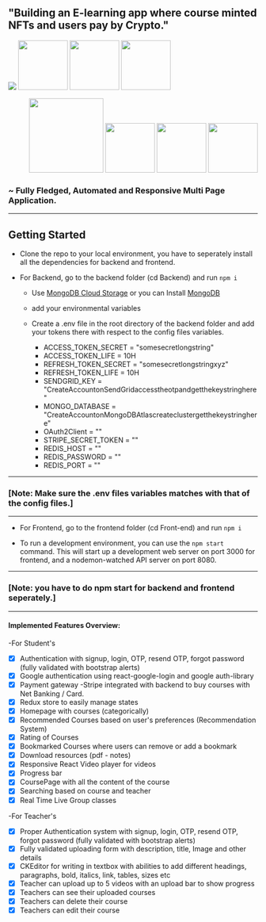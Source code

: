 ## "Building an E-learning app where course minted NFTs and users pay by Crypto."

<p align="left">
  <img src="https://img.shields.io/badge/JavaScript-F7DF1E?style=for-the-badge&logo=javascript&logoColor=black" />
  <img src="https://img.shields.io/badge/React-20232A?style=for-the-badge&logo=react&logoColor=61DAFB" width="100" /> 
  <img src="https://img.shields.io/badge/Node.js-43853D?style=for-the-badge&logo=node.js&logoColor=white" width="100" />
  <img src="https://img.shields.io/badge/MongoDB-4EA94B?style=for-the-badge&logo=mongodb&logoColor=white" width="100" />
</p>

<p align="right">
  <img src="https://img.shields.io/badge/Express.js-000000?style=for-the-badge&logo=express&logoColor=white" width="150" />
  <img src="https://img.shields.io/badge/Redux-593D88?style=for-the-badge&logo=redux&logoColor=white" width="100" />
  <img src="https://img.shields.io/badge/Docker-2CA5E0?style=for-the-badge&logo=docker&logoColor=white" width="100" />
  <img src="https://img.shields.io/badge/redis-%23DD0031.svg?&style=for-the-badge&logo=redis&logoColor=white" width="100" />
</p>

### ~ Fully Fledged, Automated and Responsive Multi Page Application.
----

## Getting Started

- Clone the repo to your local environment, you have to seperately install all the dependencies for backend and frontend. 

- For Backend, go to the backend folder (cd Backend) and run 
``` npm i ```

  - Use [MongoDB Cloud Storage](https://www.mongodb.com/) or you can Install [MongoDB](https://docs.mongodb.com/manual/tutorial/install-mongodb-on-windows/)
  - add your environmental variables
  - Create a .env file in the root directory of the backend folder and add your tokens there with respect to the config files variables.
 
    - ACCESS_TOKEN_SECRET = "somesecretlongstring"
    - ACCESS_TOKEN_LIFE = 10H
    - REFRESH_TOKEN_SECRET = "somesecretlongstringxyz"
    - REFRESH_TOKEN_LIFE = 10H
    - SENDGRID_KEY = "CreateAccountonSendGridaccesstheotpandgetthekeystringhere"
    - MONGO_DATABASE = "CreateAccountonMongoDBAtlascreateclustergetthekeystringhere"
    - OAuth2Client = ""
    - STRIPE_SECRET_TOKEN = ""
    - REDIS_HOST = ""
    - REDIS_PASSWORD = "" 
    - REDIS_PORT = ""
---

### [Note: Make sure the .env files variables matches with that of the config files.]
  
---
 
- For Frontend, go to the frontend folder (cd Front-end) and run
``` npm i ```

- To run a development environment, you can use the `npm start` command. This will start up a development web server on port 3000 for frontend, and a nodemon-watched API server on port 8080.

---

### [Note: you have to do npm start for backend and frontend seperately.]

---

#### Implemented Features Overview:

-For Student's
- [x] Authentication with signup, login, OTP, resend OTP, forgot password (fully validated with bootstrap alerts)
- [x] Google authentication using react-google-login and google auth-library
- [x] Payment gateway -Stripe integrated with backend to buy courses with Net Banking / Card.
- [x] Redux store to easily manage states
- [x] Homepage with courses (categorically)
- [x] Recommended Courses based on user's preferences (Recommendation System)
- [x] Rating of Courses 
- [x] Bookmarked Courses where users can remove or add a bookmark
- [x] Download resources (pdf - notes)
- [x] Responsive React Video player for videos
- [x] Progress bar
- [x] CoursePage with all the content of the course
- [x] Searching based on course and teacher
- [x] Real Time Live Group classes

-For Teacher's
- [x] Proper Authentication system with signup, login, OTP, resend OTP, forgot password (fully validated with bootstrap alerts)
- [x] Fully validated uploading form with description, title, Image and other details
- [x] CKEditor for writing in textbox with abilities to add different headings, paragraphs, bold, italics, link, tables, sizes etc
- [x] Teacher can upload up to 5 videos with an upload bar to show progress
- [x] Teachers can see their uploaded courses
- [x] Teachers can delete their course
- [x] Teachers can edit their course

